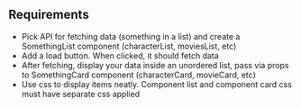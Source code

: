 ## Requirements
- Pick API for fetching data (something in a list) and create a SomethingList component (characterList, moviesList, etc)  
- Add a load button. When clicked, it should fetch data  
- After fetching, display your data inside an unordered list, pass via props to SomethingCard component (characterCard, movieCard, etc)  
- Use css to display items neatly. Component list and component card css must have separate css applied  